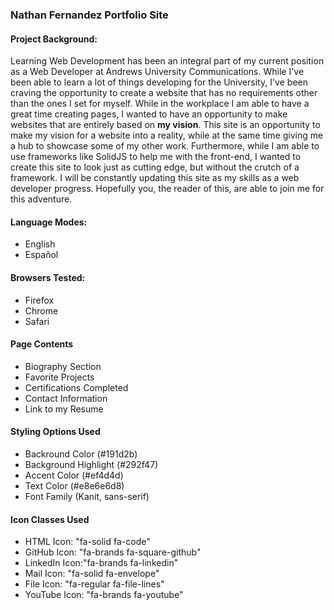 ### Nathan Fernandez Portfolio Site
#### Project Background:
Learning Web Development has been an integral part of my current position as a Web Developer at Andrews University Communications. While I've been able to learn a lot of things developing for the University, I've been craving the opportunity to create a website that has no requirements other than the ones I set for myself. While in the workplace I am able to have a great time creating pages, I wanted to have an opportunity to make websites that are entirely based on **my vision**. This site is an opportunity to make my vision for a website into a reality, while at the same time giving me a hub to showcase some of my other work. Furthermore, while I am able to use frameworks like SolidJS to help me with the front-end, I wanted to create this site to look just as cutting edge, but without the crutch of a framework. I will be constantly updating this site as my skills as a web developer progress. Hopefully you, the reader of this, are able to join me for this adventure.

#### Language Modes:
- English
- Español

#### Browsers Tested:
- Firefox
- Chrome
- Safari

#### Page Contents
- Biography Section
- Favorite Projects
- Certifications Completed
- Contact Information
- Link to my Resume

#### Styling Options Used
- Backround Color (#191d2b)
- Background Highlight (#292f47)
- Accent Color (#ef4d4d)
- Text Color (#e8e6e6d8)
- Font Family (Kanit, sans-serif)

#### Icon Classes Used
- HTML Icon: "fa-solid fa-code"
- GitHub Icon: "fa-brands fa-square-github"
- LinkedIn Icon:"fa-brands fa-linkedin"
- Mail Icon: "fa-solid fa-envelope"
- File Icon: "fa-regular fa-file-lines"
- YouTube Icon: "fa-brands fa-youtube"
